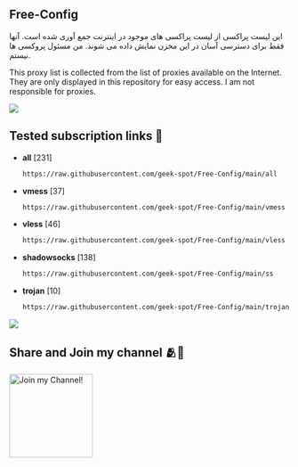 
## Free-Config
این لیست پراکسی از لیست پراکسی های موجود در اینترنت جمع آوری شده است. آنها فقط برای دسترسی آسان در این مخزن نمایش داده می شوند. من مسئول پروکسی ها نیستم.

This proxy list is collected from the list of proxies available on the Internet. They are only displayed in this repository for easy access. I am not responsible for proxies.


<a><img src='https://i.imgur.com/LyHic3i.gif'/></a>


## Tested subscription links 🔗

  - **all**  [231]
    ```bash
    https://raw.githubusercontent.com/geek-spot/Free-Config/main/all
    ```
  - **vmess**  [37]
    ```bash
    https://raw.githubusercontent.com/geek-spot/Free-Config/main/vmess
    ```
  - **vless**  [46]
    ```bash
    https://raw.githubusercontent.com/geek-spot/Free-Config/main/vless
    ```
  - **shadowsocks**  [138]
    ```bash
    https://raw.githubusercontent.com/geek-spot/Free-Config/main/ss
    ```
  - **trojan**  [10]
    ```bash
    https://raw.githubusercontent.com/geek-spot/Free-Config/main/trojan
    ```

<a><img src='https://i.imgur.com/LyHic3i.gif'/></a>


## Share and Join my channel 🫂🤍
  <a href="https://t.me/Geek_Spot" target="_blank"><img src="https://anokhanews.com/wp-content/uploads/2024/06/2i8mVvNFBHDJ7t5FTJF8b1uontK.svg" width="150" alt="Join my Channel!"></a>

